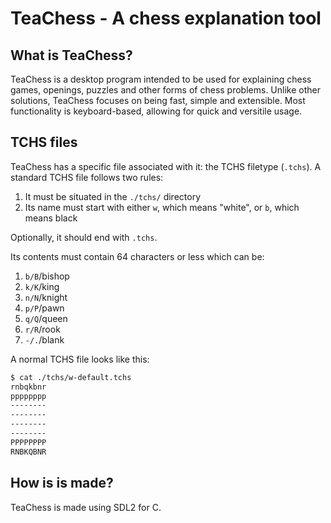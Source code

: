 
# TeaChess - A chess explanation tool

## What is TeaChess?

TeaChess is a desktop program intended to be used for explaining chess games,
openings, puzzles and other forms of chess problems. Unlike other solutions,
TeaChess focuses on being fast, simple and extensible. Most functionality is
keyboard-based, allowing for quick and versitile usage.

## TCHS files

TeaChess has a specific file associated with it: the TCHS filetype (`.tchs`).
A standard TCHS file follows two rules:

1. It must be situated in the `./tchs/` directory
2. Its name must start with either `w`, which means "white", or `b`, which means black

Optionally, it should end with `.tchs`.

Its contents must contain 64 characters or less which can be:

1. `b/B`/bishop
2. `k/K`/king
3. `n/N`/knight
4. `p/P`/pawn
5. `q/Q`/queen
6. `r/R`/rook
7. `-/.`/blank

A normal TCHS file looks like this:

```sh
$ cat ./tchs/w-default.tchs
rnbqkbnr
pppppppp
--------
--------
--------
--------
PPPPPPPP
RNBKQBNR
```

## How is is made?

TeaChess is made using SDL2 for C.

